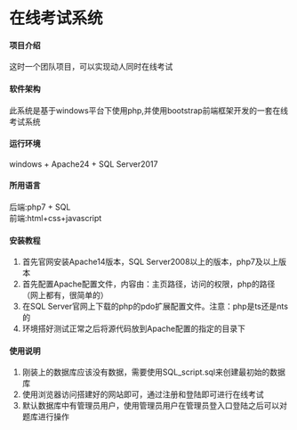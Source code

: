 # 在线考试系统

#### 项目介绍
这时一个团队项目，可以实现动人同时在线考试

#### 软件架构
此系统是基于windows平台下使用php,并使用bootstrap前端框架开发的一套在线考试系统

#### 运行环境
windows + Apache24 + SQL Server2017

#### 所用语言
后端:php7 + SQL<Br>
前端:html+css+javascript


#### 安装教程

1. 首先官网安装Apache14版本，SQL Server2008以上的版本，php7及以上版本
2. 首先配置Apache配置文件，内容由：主页路径，访问的权限，php的路径（网上都有，很简单的）
3. 在SQL Server官网上下载的php的pdo扩展配置文件。注意：php是ts还是nts的
4. 环境搭好测试正常之后将源代码放到Apache配置的指定的目录下

#### 使用说明

1. 刚装上的数据库应该没有数据，需要使用SQL_script.sql来创建最初始的数据库
2. 使用浏览器访问搭建好的网站即可，通过注册和登陆即可进行在线考试
3. 默认数据库中有管理员用户，使用管理员用户在管理员登入口登陆之后可以对题库进行操作
